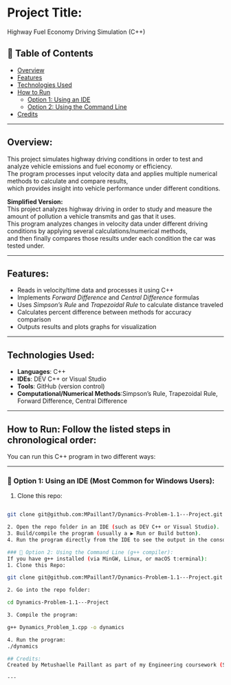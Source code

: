 
# Project Title:
Highway Fuel Economy Driving Simulation (C++)

## 📑 Table of Contents
- [Overview](#overview)
- [Features](#features)
- [Technologies Used](#technologies-used)
- [How to Run](#how-to-run-follow-the-listed-steps-in-chronological-order)
  - [Option 1: Using an IDE](#-option-1-using-an-ide-most-common-for-windows-users)
  - [Option 2: Using the Command Line](#-option-2-using-the-command-line-g-compiler)
- [Credits](#credits)

---

## Overview:
This project simulates highway driving conditions in order to test and analyze vehicle emissions and fuel economy or efficiency.  
The program processes input velocity data and applies multiple numerical methods to calculate and compare results,  
which provides insight into vehicle performance under different conditions.  

**Simplified Version:**  
This project analyzes highway driving in order to study and measure the amount of pollution a vehicle transmits and gas that it uses.  
This program analyzes changes in velocity data under different driving conditions by applying several calculations/numerical methods,  
and then finally compares those results under each condition the car was tested under.  

---

## Features:
- Reads in velocity/time data and processes it using C++  
- Implements *Forward Difference* and *Central Difference* formulas  
- Uses *Simpson’s Rule* and *Trapezoidal Rule* to calculate distance traveled  
- Calculates percent difference between methods for accuracy comparison  
- Outputs results and plots graphs for visualization  

---

## Technologies Used:
- **Languages**: C++  
- **IDEs**: DEV C++ or Visual Studio  
- **Tools**: GitHub (version control)  
- **Computational/Numerical Methods**:Simpson’s Rule, Trapezoidal Rule, Forward Difference, Central Difference  

---

## How to Run: Follow the listed steps in chronological order:  
You can run this C++ program in two different ways:  

---

### 🔹 Option 1: Using an IDE (Most Common for Windows Users):
1.  Clone this repo:  
   ```bash

   git clone git@github.com:MPaillant7/Dynamics-Problem-1.1---Project.git

2. Open the repo folder in an IDE (such as DEV C++ or Visual Studio).
3. Build/compile the program (usually a ▶️ Run or Build button).
4. Run the program directly from the IDE to see the output in the console and graphs.

### 🔹 Option 2: Using the Command Line (g++ compiler):
If you have g++ installed (via MinGW, Linux, or macOS t:erminal):
1. Clone this Repo:

git clone git@github.com:MPaillant7/Dynamics-Problem-1.1---Project.git

2. Go into the repo folder:

cd Dynamics-Problem-1.1---Project

3. Compile the program:

g++ Dynamics_Problem_1.cpp -o dynamics

4. Run the program:
./dynamics

## Credits:
Created by Metushaelle Paillant as part of my Engineering coursework (Spring 2021).

---



   














